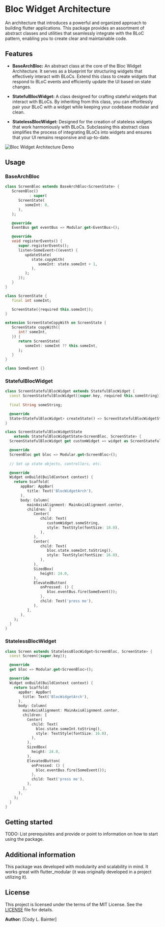 # Bloc Widget Architecture
An architecture that introduces a powerful and organized approach to 
building flutter applications. This package provides an assortment 
of abstract classes and utilities that seamlessly integrate with the 
BLoC pattern, enabling you to create clear and maintainable code.

## Features

- **BaseArchBloc:** An abstract class at the core of the Bloc Widget Architecture. It serves as a blueprint for structuring widgets that effectively interact with BLoCs. Extend this class to create widgets that respond to BLoC events and efficiently update the UI based on state changes.

- **StatefulBlocWidget:** A class designed for crafting stateful widgets that interact with BLoCs. By inheriting from this class, you can effortlessly pair your BLoC with a widget while keeping your codebase modular and clean.

- **StatelessBlocWidget:** Designed for the creation of stateless widgets that work harmoniously with BLoCs. Subclassing this abstract class simplifies the process of integrating BLoCs into widgets and ensures that your UI remains responsive and up-to-date.

![Bloc Widget Architecture Demo](https://user-images.githubusercontent.com/39815310/264117964-70c4edda-da3b-48bf-851a-3d488e35d08b.gif)

## Usage
### BaseArchBloc
```dart
class ScreenBloc extends BaseArchBloc<ScreenState> {
   ScreenBloc()
           : super(
      ScreenState(
         someInt: 0,
      ),
   );

   @override
   EventBus get eventBus => Modular.get<EventBus>();

   @override
   void registerEvents() {
      super.registerEvents();
      listen<SomeEvent>((event) {
         updateState(
            state.copyWith(
               someInt: state.someInt + 1,
            ),
         );
      });
   }
}

class ScreenState {
   final int someInt;

   ScreenState({required this.someInt});
}

extension ScreenStateCopyWith on ScreenState {
   ScreenState copyWith({
      int? someInt,
   }) {
      return ScreenState(
         someInt: someInt ?? this.someInt,
      );
   }
}

class SomeEvent {}
```

### StatefulBlocWidget
```dart
class ScreenStatefulBlocWidget extends StatefulBlocWidget {
  const ScreenStatefulBlocWidget({super.key, required this.someString});
  
  final String someString;

  @override
  State<StatefulBlocWidget> createState() => ScreenStatefulBlocWidgetState();
}

class ScreenStatefulBlocWidgetState
    extends StatefulBlocWidgetState<ScreenBloc, ScreenState> {
  ScreenStatefulBlocWidget get customWidget => widget as ScreenStatefulBlocWidget;

  @override
  ScreenBloc get bloc => Modular.get<ScreenBloc>();
  
  // Set up state objects, controllers, etc.

  @override
  Widget onBuild(BuildContext context) {
    return Scaffold(
       appBar: AppBar(
          title: Text('BlocWidgetArch'),
       ),
       body: Column(
          mainAxisAlignment: MainAxisAlignment.center,
          children: [
             Center(
                child: Text(
                   customWidget.someString,
                   style: TextStyle(fontSize: 18.0),
                ),
             ),
             Center(
                child: Text(
                   bloc.state.someInt.toString(),
                   style: TextStyle(fontSize: 16.0),
                ),
             ),
             SizedBox(
                height: 24.0,
             ),
             ElevatedButton(
                onPressed: () {
                   bloc.eventBus.fire(SomeEvent());
                },
                child: Text('press me'),
             ),
          ],
       ),
    );
  }
}
```

### StatelessBlocWidget
```dart
class Screen extends StatelessBlocWidget<ScreenBloc, ScreenState> {
  const Screen({super.key});

  @override
  get bloc => Modular.get<ScreenBloc>();

  @override
  Widget onBuild(BuildContext context) {
    return Scaffold(
      appBar: AppBar(
        title: Text('BlocWidgetArch'),
      ),
      body: Column(
        mainAxisAlignment: MainAxisAlignment.center,
        children: [
          Center(
            child: Text(
              bloc.state.someInt.toString(),
              style: TextStyle(fontSize: 16.0),
            ),
          ),
          SizedBox(
            height: 24.0,
          ),
          ElevatedButton(
            onPressed: () {
              bloc.eventBus.fire(SomeEvent());
            },
            child: Text('press me'),
          ),
        ],
      ),
    );
  }
}
```

## Getting started

TODO: List prerequisites and provide or point to information on how to
start using the package.

## Additional information
This package was developed with modularity and scalability in mind.
It works great with flutter_modular (it was originally developed in a project utilizing it).



## License

This project is licensed under the terms of the MIT License. See the [LICENSE](LICENSE) file for details.


**Author:** [Cody L. Bainter]